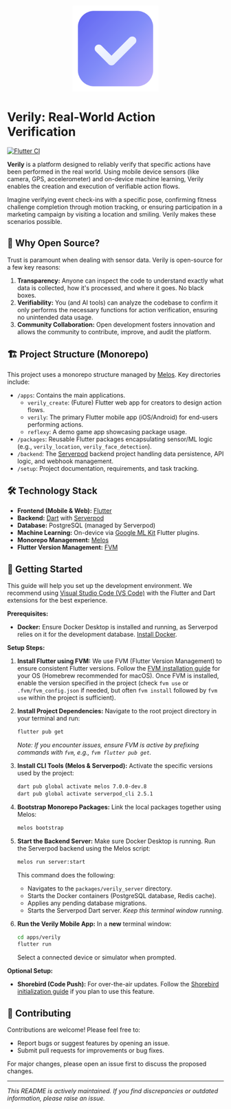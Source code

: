 <p align="center">
  <img src="assets/verily.svg" alt="Verily Logo" width="200"/>
</p>

# Verily: Real-World Action Verification

[![Flutter CI](https://github.com/ifiokjr/verily/actions/workflows/ci.yaml/badge.svg)](https://github.com/ifiokjr/verily/actions/workflows/ci.yaml)

**Verily** is a platform designed to reliably verify that specific actions have been performed in the real world. Using mobile device sensors (like camera, GPS, accelerometer) and on-device machine learning, Verily enables the creation and execution of verifiable action flows.

Imagine verifying event check-ins with a specific pose, confirming fitness challenge completion through motion tracking, or ensuring participation in a marketing campaign by visiting a location and smiling. Verily makes these scenarios possible.

## 🤔 Why Open Source?

Trust is paramount when dealing with sensor data. Verily is open-source for a few key reasons:

1.  **Transparency:** Anyone can inspect the code to understand exactly what data is collected, how it's processed, and where it goes. No black boxes.
2.  **Verifiability:** You (and AI tools) can analyze the codebase to confirm it only performs the necessary functions for action verification, ensuring no unintended data usage.
3.  **Community Collaboration:** Open development fosters innovation and allows the community to contribute, improve, and audit the platform.

## 🏗️ Project Structure (Monorepo)

This project uses a monorepo structure managed by [Melos](https://github.com/invertase/melos). Key directories include:

-   `/apps`: Contains the main applications.
    -   `verily_create`: (Future) Flutter web app for creators to design action flows.
    -   `verily`: The primary Flutter mobile app (iOS/Android) for end-users performing actions.
    -   `reflexy`: A demo game app showcasing package usage.
-   `/packages`: Reusable Flutter packages encapsulating sensor/ML logic (e.g., `verily_location`, `verily_face_detection`).
-   `/backend`: The [Serverpod](https://serverpod.dev/) backend project handling data persistence, API logic, and webhook management.
-   `/setup`: Project documentation, requirements, and task tracking.

## 🛠️ Technology Stack

-   **Frontend (Mobile & Web):** [Flutter](https://flutter.dev/)
-   **Backend:** [Dart](https://dart.dev/) with [Serverpod](https://serverpod.dev/)
-   **Database:** PostgreSQL (managed by Serverpod)
-   **Machine Learning:** On-device via [Google ML Kit](https://developers.google.com/ml-kit) Flutter plugins.
-   **Monorepo Management:** [Melos](https://github.com/invertase/melos)
-   **Flutter Version Management:** [FVM](https://fvm.app/)

## 🚀 Getting Started

This guide will help you set up the development environment. We recommend using [Visual Studio Code (VS Code)](https://code.visualstudio.com/) with the Flutter and Dart extensions for the best experience.

**Prerequisites:**

*   **Docker:** Ensure Docker Desktop is installed and running, as Serverpod relies on it for the development database. [Install Docker](https://docs.docker.com/get-docker/).

**Setup Steps:**

1.  **Install Flutter using FVM:**
    We use FVM (Flutter Version Management) to ensure consistent Flutter versions. Follow the [FVM installation guide](https://fvm.app/documentation/getting-started/installation) for your OS (Homebrew recommended for macOS).
    Once FVM is installed, enable the version specified in the project (check `fvm use` or `.fvm/fvm_config.json` if needed, but often `fvm install` followed by `fvm use` within the project is sufficient).

2.  **Install Project Dependencies:**
    Navigate to the root project directory in your terminal and run:
    ```bash
    flutter pub get
    ```
    *Note: If you encounter issues, ensure FVM is active by prefixing commands with `fvm`, e.g., `fvm flutter pub get`.*

3.  **Install CLI Tools (Melos & Serverpod):**
    Activate the specific versions used by the project:
    ```bash
    dart pub global activate melos 7.0.0-dev.8
    dart pub global activate serverpod_cli 2.5.1
    ```

4.  **Bootstrap Monorepo Packages:**
    Link the local packages together using Melos:
    ```bash
    melos bootstrap
    ```

5.  **Start the Backend Server:**
    Make sure Docker Desktop is running.
    Run the Serverpod backend using the Melos script:
    ```bash
    melos run server:start
    ```
    This command does the following:
    *   Navigates to the `packages/verily_server` directory.
    *   Starts the Docker containers (PostgreSQL database, Redis cache).
    *   Applies any pending database migrations.
    *   Starts the Serverpod Dart server.
    *Keep this terminal window running.*

6.  **Run the Verily Mobile App:**
    In a **new** terminal window:
    ```bash
    cd apps/verily
    flutter run
    ```
    Select a connected device or simulator when prompted.

**Optional Setup:**

*   **Shorebird (Code Push):** For over-the-air updates. Follow the [Shorebird initialization guide](https://docs.shorebird.dev/code-push/initialize/) if you plan to use this feature.

## 🙌 Contributing

Contributions are welcome! Please feel free to:

*   Report bugs or suggest features by opening an issue.
*   Submit pull requests for improvements or bug fixes.

For major changes, please open an issue first to discuss the proposed changes.

---

*This README is actively maintained. If you find discrepancies or outdated information, please raise an issue.*
